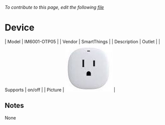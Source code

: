 
*To contribute to this page, edit the following
[file](https://github.com/Koenkk/zigbee2mqtt.io/blob/master/docgen/device_page_notes.js)*

# Device

| Model | IM6001-OTP05  |
| Vendor  | SmartThings  |
| Description | Outlet |
| Supports | on/off |
| Picture | ![../images/devices/IM6001-OTP05.jpg](../images/devices/IM6001-OTP05.jpg) |

## Notes

None
